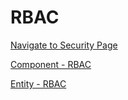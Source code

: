 # RBAC

[Navigate to Security Page](RBAC%20e47995e0bece40fe8c48d5badf0fd40a/Navigate%20to%20Security%20Page%206998653cada74a4c8c838e3795eb5fd7.md)

[Component - RBAC](RBAC%20e47995e0bece40fe8c48d5badf0fd40a/Component%20-%20RBAC%205ff9feef73c34ceaabd1737a95fcf37f.md)

[Entity - RBAC](RBAC%20e47995e0bece40fe8c48d5badf0fd40a/Entity%20-%20RBAC%20ee36dd8fc06549e4b2d0be19f8e6ccb2.md)